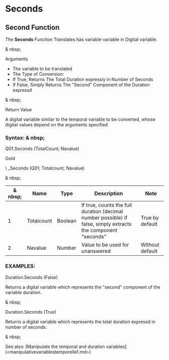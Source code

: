 # Seconds

## Second Function

The **Seconds** Function Translates has variable variable in Digital variable.

& nbsp;

Arguments

* The variable to be translated
* The Type of Conversion:
* If True, Returns The Total Duration expressly in Number of Seconds
* If False, Simply Returns The "Second" Component of the Duration expressd

& nbsp;

Return Value

A digital variable similar to the temporal variable to be converted, whose digital values ​​depend on the arguments specified

### Syntax: & nbsp;

Q01.Seconds (TotalCount; Navalue)

Gold

\ _Seconds (Q01; Totalcount; Navalue)

& nbsp;

|& nbsp;|**Name** |**Type** |**Description** |**Note** |
|--- |--- |--- |--- |--- |
|&#49;|Totalcount |Boolean |If true, counts the full duration (decimal number possible) if false, simply extracts the component "seconds" |True by default |
|&#50;|Navalue |Number |Value to be used for unanswered |Without default |

### EXAMPLES:

Duration.Seconds (False)

Returns a digital variable which represents the "second" component of the variable duration.

& nbsp;

Duration.Seconds (True)

Returns a digital variable which represents the total duration expressd in number of seconds.

& nbsp;

See also: [Manipulate the temporal and duration variables] (<manipulativevariablestemporelle1.md>)